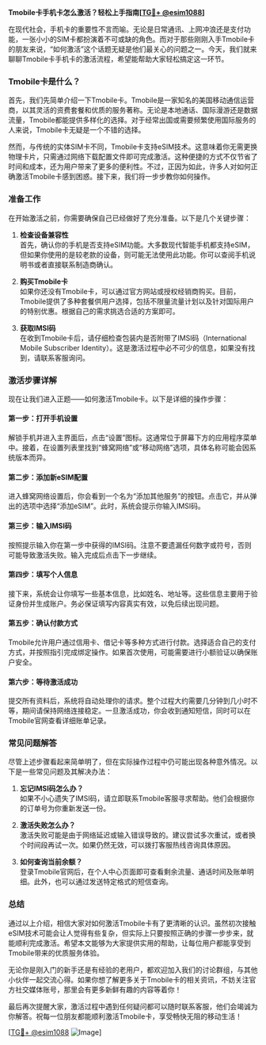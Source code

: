 **Tmobile卡手机卡怎么激活？轻松上手指南[[TG💪+ @esim1088](https://t.me/s/esim1088)]**

在现代社会，手机卡的重要性不言而喻。无论是日常通讯、上网冲浪还是支付功能，一张小小的SIM卡都扮演着不可或缺的角色。而对于那些刚刚入手Tmobile卡的朋友来说，“如何激活”这个话题无疑是他们最关心的问题之一。今天，我们就来聊聊Tmobile卡手机卡的激活流程，希望能帮助大家轻松搞定这一环节。

### Tmobile卡是什么？

首先，我们先简单介绍一下Tmobile卡。Tmobile是一家知名的美国移动通信运营商，以其灵活的资费套餐和优质的服务著称。无论是本地通话、国际漫游还是数据流量，Tmobile都能提供多样化的选择。对于经常出国或需要频繁使用国际服务的人来说，Tmobile卡无疑是一个不错的选择。

然而，与传统的实体SIM卡不同，Tmobile卡支持eSIM技术。这意味着你无需更换物理卡片，只需通过网络下载配置文件即可完成激活。这种便捷的方式不仅节省了时间和成本，还为用户带来了更多的便利性。不过，正因为如此，许多人对如何正确激活Tmobile卡感到困惑。接下来，我们将一步步教你如何操作。

### 准备工作

在开始激活之前，你需要确保自己已经做好了充分准备。以下是几个关键步骤：

1. **检查设备兼容性**  
   首先，确认你的手机是否支持eSIM功能。大多数现代智能手机都支持eSIM，但如果你使用的是较老款的设备，则可能无法使用此功能。你可以查阅手机说明书或者直接联系制造商确认。

2. **购买Tmobile卡**  
   如果你还没有Tmobile卡，可以通过官方网站或授权经销商购买。目前，Tmobile提供了多种套餐供用户选择，包括不限量流量计划以及针对国际用户的特别优惠。根据自己的需求挑选合适的方案即可。

3. **获取IMSI码**  
   在收到Tmobile卡后，请仔细检查包装内是否附带了IMSI码（International Mobile Subscriber Identity）。这是激活过程中必不可少的信息，如果没有找到，请联系客服询问。

### 激活步骤详解

现在让我们进入正题——如何激活Tmobile卡。以下是详细的操作步骤：

#### 第一步：打开手机设置
解锁手机并进入主界面后，点击“设置”图标。这通常位于屏幕下方的应用程序菜单中。接着，在设置列表里找到“蜂窝网络”或“移动网络”选项，具体名称可能会因系统版本而异。

#### 第二步：添加新eSIM配置
进入蜂窝网络设置后，你会看到一个名为“添加其他服务”的按钮。点击它，并从弹出的选项中选择“添加eSIM”。此时，系统会提示你输入IMSI码。

#### 第三步：输入IMSI码
按照提示输入你在第一步中获得的IMSI码。注意不要遗漏任何数字或符号，否则可能导致激活失败。输入完成后点击下一步继续。

#### 第四步：填写个人信息
接下来，系统会让你填写一些基本信息，比如姓名、地址等。这些信息主要用于验证身份并生成账户。务必保证填写内容真实有效，以免后续出现问题。

#### 第五步：确认付款方式
Tmobile允许用户通过信用卡、借记卡等多种方式进行付款。选择适合自己的支付方式，并按照指引完成绑定操作。如果首次使用，可能需要进行小额验证以确保账户安全。

#### 第六步：等待激活成功
提交所有资料后，系统将自动处理你的请求。整个过程大约需要几分钟到几小时不等，期间请保持网络连接稳定。一旦激活成功，你会收到通知短信，同时可以在Tmobile官网查看详细账单记录。

### 常见问题解答

尽管上述步骤看起来简单明了，但在实际操作过程中仍可能出现各种意外情况。以下是一些常见问题及其解决办法：

1. **忘记IMSI码怎么办？**  
   如果不小心遗失了IMSI码，请立即联系Tmobile客服寻求帮助。他们会根据你的订单号为你重新发送一份。

2. **激活失败怎么办？**  
   激活失败可能是由于网络延迟或输入错误导致的。建议尝试多次重试，或者换个时间段再试一次。如果仍然无效，可以拨打客服热线咨询具体原因。

3. **如何查询当前余额？**  
   登录Tmobile官网后，在个人中心页面即可查看剩余流量、通话时间及账单明细。此外，也可以通过发送特定格式的短信查询。

### 总结

通过以上介绍，相信大家对如何激活Tmobile卡有了更清晰的认识。虽然初次接触eSIM技术可能会让人觉得有些复杂，但实际上只要按照正确的步骤一步步来，就能顺利完成激活。希望本文能够为大家提供实用的帮助，让每位用户都能享受到Tmobile带来的优质服务体验。

无论你是刚入门的新手还是有经验的老用户，都欢迎加入我们的讨论群组，与其他小伙伴一起交流心得。如果你想了解更多关于Tmobile卡的相关资讯，不妨关注官方社交媒体账号，那里会有更多新鲜有趣的内容等着你！

最后再次提醒大家，激活过程中遇到任何疑问都可以随时联系客服，他们会竭诚为你解答。祝每一位朋友都能顺利激活Tmobile卡，享受畅快无阻的移动生活！

[[TG💪+ @esim1088](https://t.me/s/esim1088) ![Image](https://i.postimg.cc/4NQfJmqS/Snipaste-2025-05-13-00-14-12.png)]